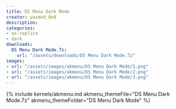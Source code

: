 ```yaml
---
title: DS Menu Dark Mode
creator: yazeed_0o0
description: 
categories:
- os-replica
- dark
downloads:
  DS Menu Dark Mode.7z:
    url: "/assets/downloads/DS Menu Dark Mode.7z"
images:
- url: "/assets/images/akmenu/DS Menu Dark Mode/1.png"
- url: "/assets/images/akmenu/DS Menu Dark Mode/2.png"
- url: "/assets/images/akmenu/DS Menu Dark Mode/3.png"
---
```


{% include kernels/akmenu.md akmenu_themeFile="DS Menu Dark Mode.7z" akmenu_themeFolder="DS Menu Dark Mode" %}
